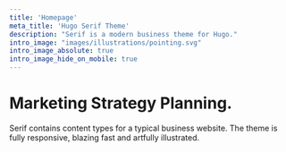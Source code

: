 ```yaml
---
title: 'Homepage'
meta_title: 'Hugo Serif Theme'
description: "Serif is a modern business theme for Hugo."
intro_image: "images/illustrations/pointing.svg"
intro_image_absolute: true
intro_image_hide_on_mobile: true
---
```


# Marketing Strategy Planning.

Serif contains content types for a typical business website. The theme is fully responsive, blazing fast and artfully illustrated.
